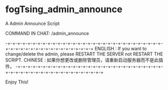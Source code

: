 # fogTsing_admin_announce
A Admin Announce Script

COMMAND IN CHAT: /admin_announce

-+-+-+-+-+-+-+-+-+-+-+-+-+-+-+-+-+-+-+-+-+-+-+-+-+-+-+-+-+-+-+-+-+-+-+-+-+-+-+-+-+-+-+-+-+-+-+-+-+
ENGLISH : If you want to change/delete the admin, please RESTART THE SERVER not RESTART THE SCRIPT.
CHINESE : 如果你想更改或删除管理员，请重新启动服务器而不是此插件。
-+-+-+-+-+-+-+-+-+-+-+-+-+-+-+-+-+-+-+-+-+-+-+-+-+-+-+-+-+-+-+-+-+-+-+-+-+-+-+-+-+-+-+-+-+-+-+-+-+

Enjoy This!
